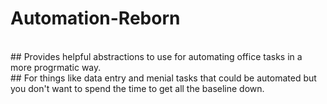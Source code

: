 # Automation-Reborn
<br>
## Provides helpful abstractions to use for automating office tasks in a more progrmatic way. <br>
## For things like data entry and menial tasks that could be automated but you don't want to spend the time to get all the baseline down.

